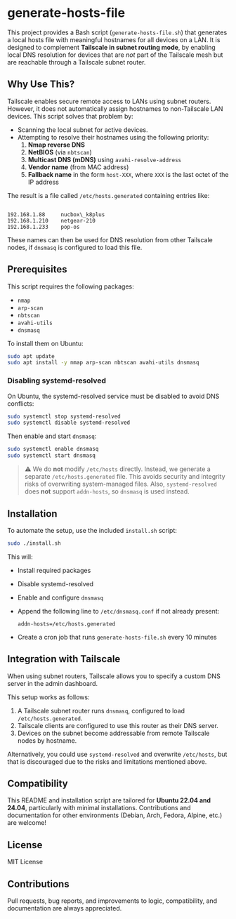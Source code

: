 # generate-hosts-file

This project provides a Bash script (`generate-hosts-file.sh`) that generates a local hosts file with meaningful hostnames for all devices on a LAN. It is designed to complement **Tailscale in subnet routing mode**, by enabling local DNS resolution for devices that are *not* part of the Tailscale mesh but are reachable through a Tailscale subnet router.

## Why Use This?

Tailscale enables secure remote access to LANs using subnet routers. However, it does not automatically assign hostnames to non-Tailscale LAN devices. This script solves that problem by:

- Scanning the local subnet for active devices.
- Attempting to resolve their hostnames using the following priority:
  1. **Nmap reverse DNS**
  2. **NetBIOS** (via `nbtscan`)
  3. **Multicast DNS (mDNS)** using `avahi-resolve-address`
  4. **Vendor name** (from MAC address)
  5. **Fallback name** in the form `host-XXX`, where `XXX` is the last octet of the IP address

The result is a file called `/etc/hosts.generated` containing entries like:

```

192.168.1.88     nucbox\_k8plus
192.168.1.210    netgear-210
192.168.1.233    pop-os

````

These names can then be used for DNS resolution from other Tailscale nodes, if `dnsmasq` is configured to load this file.

## Prerequisites

This script requires the following packages:

- `nmap`
- `arp-scan`
- `nbtscan`
- `avahi-utils`
- `dnsmasq`

To install them on Ubuntu:

```bash
sudo apt update
sudo apt install -y nmap arp-scan nbtscan avahi-utils dnsmasq
````

### Disabling systemd-resolved

On Ubuntu, the systemd-resolved service must be disabled to avoid DNS conflicts:

```bash
sudo systemctl stop systemd-resolved
sudo systemctl disable systemd-resolved
```

Then enable and start `dnsmasq`:

```bash
sudo systemctl enable dnsmasq
sudo systemctl start dnsmasq
```

> ⚠️ We do **not** modify `/etc/hosts` directly. Instead, we generate a separate `/etc/hosts.generated` file.
> This avoids security and integrity risks of overwriting system-managed files.
> Also, `systemd-resolved` does **not** support `addn-hosts`, so `dnsmasq` is used instead.

## Installation

To automate the setup, use the included `install.sh` script:

```bash
sudo ./install.sh
```

This will:

* Install required packages

* Disable systemd-resolved

* Enable and configure `dnsmasq`

* Append the following line to `/etc/dnsmasq.conf` if not already present:

  ```
  addn-hosts=/etc/hosts.generated
  ```

* Create a cron job that runs `generate-hosts-file.sh` every 10 minutes

## Integration with Tailscale

When using subnet routers, Tailscale allows you to specify a custom DNS server in the admin dashboard.

This setup works as follows:

1. A Tailscale subnet router runs `dnsmasq`, configured to load `/etc/hosts.generated`.
2. Tailscale clients are configured to use this router as their DNS server.
3. Devices on the subnet become addressable from remote Tailscale nodes by hostname.

Alternatively, you could use `systemd-resolved` and overwrite `/etc/hosts`, but that is discouraged due to the risks and limitations mentioned above.

## Compatibility

This README and installation script are tailored for **Ubuntu 22.04 and 24.04**, particularly with minimal installations.
Contributions and documentation for other environments (Debian, Arch, Fedora, Alpine, etc.) are welcome!

## License

MIT License

## Contributions

Pull requests, bug reports, and improvements to logic, compatibility, and documentation are always appreciated.
